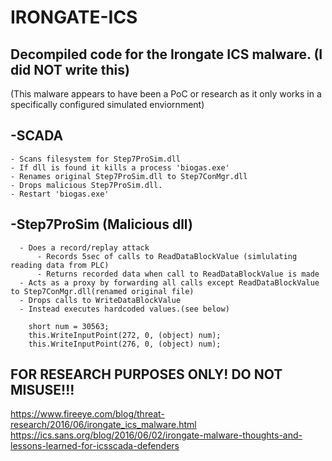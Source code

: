 # IRONGATE-ICS

## Decompiled code for the Irongate ICS malware. (I did NOT write this)
(This malware appears to have been a PoC or research as it only works in a specifically configured simulated enviornment)

## -SCADA 
    - Scans filesystem for Step7ProSim.dll 
    - If dll is found it kills a process 'biogas.exe'
    - Renames original Step7ProSim.dll to Step7ConMgr.dll
    - Drops malicious Step7ProSim.dll.
    - Restart 'biogas.exe'


## -Step7ProSim (Malicious dll) 
      - Does a record/replay attack
          - Records 5sec of calls to ReadDataBlockValue (simlulating reading data from PLC)
          - Returns recorded data when call to ReadDataBlockValue is made
      - Acts as a proxy by forwarding all calls except ReadDataBlockValue to Step7ConMgr.dll(renamed original file)
      - Drops calls to WriteDataBlockValue
      - Instead executes hardcoded values.(see below)
       
        short num = 30563;
        this.WriteInputPoint(272, 0, (object) num);
        this.WriteInputPoint(276, 0, (object) num);
       
  

## FOR RESEARCH PURPOSES ONLY! DO NOT MISUSE!!!


https://www.fireeye.com/blog/threat-research/2016/06/irongate_ics_malware.html
https://ics.sans.org/blog/2016/06/02/irongate-malware-thoughts-and-lessons-learned-for-icsscada-defenders


